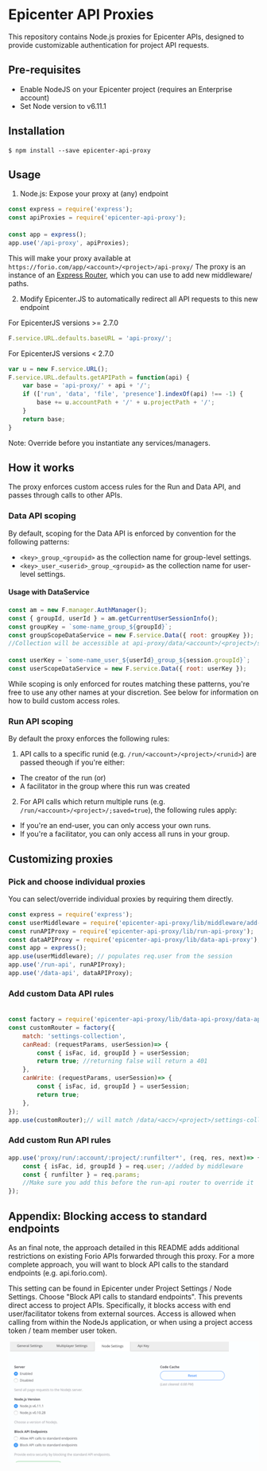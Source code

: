 # Epicenter API Proxies

This repository contains Node.js proxies for Epicenter APIs, designed to provide customizable authentication for project API requests.

## Pre-requisites

- Enable NodeJS on your Epicenter project (requires an Enterprise account)
- Set Node version to v6.11.1

## Installation
```
$ npm install --save epicenter-api-proxy
```

## Usage

1. Node.js: Expose your proxy at (any) endpoint
```js
const express = require('express');
const apiProxies = require('epicenter-api-proxy');

const app = express();
app.use('/api-proxy', apiProxies);
```
This will make your proxy available at `https://forio.com/app/<account>/<project>/api-proxy/`
The proxy is an instance of an [Express Router](https://expressjs.com/en/4x/api.html#router), which you can use to add new middleware/ paths.

2. Modify Epicenter.JS to automatically redirect all API requests to this new endpoint

For EpicenterJS versions >= 2.7.0
```js
F.service.URL.defaults.baseURL = 'api-proxy/';
```

For EpicenterJS versions < 2.7.0
```js
var u = new F.service.URL();
F.service.URL.defaults.getAPIPath = function(api) {
    var base = 'api-proxy/' + api + '/';
    if (['run', 'data', 'file', 'presence'].indexOf(api) !== -1) {
        base += u.accountPath + '/' + u.projectPath + '/';
    }
    return base;
}
```
Note: Override before you instantiate any services/managers.

## How it works

The proxy enforces custom access rules for the Run and Data API, and passes through calls to other APIs.

### Data API scoping

By default, scoping for the Data API is enforced by convention for the following patterns:

* `<key>_group_<groupid>` as the collection name for group-level settings.
* `<key>_user_<userid>_group_<groupid>` as the collection name for user-level settings.

#### Usage with DataService

```js
const am = new F.manager.AuthManager();
const { groupId, userId } = am.getCurrentUserSessionInfo();
const groupKey = `some-name_group_${groupId}`;
const groupScopeDataService = new F.service.Data({ root: groupKey });
//Collection will be accessible at api-proxy/data/<account>/<project>/some-name_group_<groupid>

const userKey = `some-name_user_${userId}_group_${session.groupId}`;
const userScopeDataService = new F.service.Data({ root: userKey });
```

While scoping is only enforced for routes matching these patterns, you're free to use any other names at your discretion. See below for information on how to build custom access roles.

### Run API scoping

By default the proxy enforces the following rules:

1. API calls to a specific runid (e.g. `/run/<account>/<project>/<runid>`) are passed theough if you're either:

- The creator of the run (or)
- A facilitator in the group where this run was created


2. For API calls which return multiple runs (e.g. `/run/<account>/<project>/;saved=true`), the following rules apply:

- If you're an end-user, you can only access your own runs.
- If you're a facilitator, you can only access all runs in your group.

## Customizing proxies

### Pick and choose individual proxies

You can select/override individual proxies by requiring them directly.

```js
const express = require('express');
const userMiddleware = require('epicenter-api-proxy/lib/middleware/add-user-middleware');
const runAPIProxy = require('epicenter-api-proxy/lib/run-api-proxy');
const dataAPIProxy = require('epicenter-api-proxy/lib/data-api-proxy');
const app = express();
app.use(userMiddleware); // populates req.user from the session
app.use('/run-api', runAPIProxy);
app.use('/data-api', dataAPIProxy);
```

### Add custom Data API rules
```js

const factory = require('epicenter-api-proxy/lib/data-api-proxy/data-api-router-factory');
const customRouter = factory({
    match: 'settings-collection',
    canRead: (requestParams, userSession)=> {
        const { isFac, id, groupId } = userSession;
        return true; //returning false will return a 401
    },
    canWrite: (requestParams, userSession)=> {
        const { isFac, id, groupId } = userSession;
        return true;
    },
});
app.use(customRouter);// will match /data/<acc>/<project>/settings-collection
```

### Add custom Run API rules
```js
app.use('proxy/run/:account/:project/:runfilter*', (req, res, next)=> {
    const { isFac, id, groupId } = req.user; //added by middleware
    const { runfilter } = req.params;
    //Make sure you add this before the run-api router to override it
});
```


## Appendix: Blocking access to standard endpoints

As an final note, the approach detailed in this README adds additional restrictions on existing Forio APIs forwarded through this proxy.   For a more complete approach, you will want to block API calls to the standard endpoints (e.g. api.forio.com).   

This setting can be found in Epicenter under Project Settings / Node Settings.  Choose "Block API calls to standard endpoints".   This prevents direct access to project APIs.  Specifically, it blocks access with end user/facilitator tokens from external sources.   Access is allowed when calling from within the NodeJs application, or when using a project access token / team member user token.

![Node settings](node-settings.png "Node settings")
